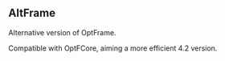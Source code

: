 ## AltFrame

Alternative version of OptFrame.

Compatible with OptFCore, aiming a more efficient 4.2 version.


